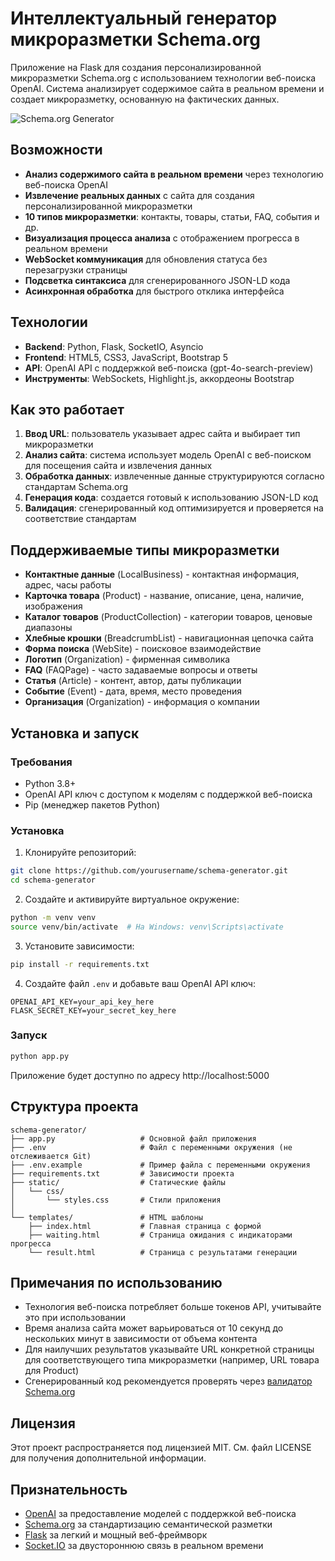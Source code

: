 # Интеллектуальный генератор микроразметки Schema.org

Приложение на Flask для создания персонализированной микроразметки Schema.org с использованием технологии веб-поиска OpenAI. Система анализирует содержимое сайта в реальном времени и создает микроразметку, основанную на фактических данных.

![Schema.org Generator](https://schema.org/docs/schemaorg.png)

## Возможности

- **Анализ содержимого сайта в реальном времени** через технологию веб-поиска OpenAI
- **Извлечение реальных данных** с сайта для создания персонализированной микроразметки
- **10 типов микроразметки**: контакты, товары, статьи, FAQ, события и др.
- **Визуализация процесса анализа** с отображением прогресса в реальном времени
- **WebSocket коммуникация** для обновления статуса без перезагрузки страницы
- **Подсветка синтаксиса** для сгенерированного JSON-LD кода
- **Асинхронная обработка** для быстрого отклика интерфейса

## Технологии

- **Backend**: Python, Flask, SocketIO, Asyncio
- **Frontend**: HTML5, CSS3, JavaScript, Bootstrap 5
- **API**: OpenAI API с поддержкой веб-поиска (gpt-4o-search-preview)
- **Инструменты**: WebSockets, Highlight.js, аккордеоны Bootstrap

## Как это работает

1. **Ввод URL**: пользователь указывает адрес сайта и выбирает тип микроразметки
2. **Анализ сайта**: система использует модель OpenAI с веб-поиском для посещения сайта и извлечения данных
3. **Обработка данных**: извлеченные данные структурируются согласно стандартам Schema.org
4. **Генерация кода**: создается готовый к использованию JSON-LD код
5. **Валидация**: сгенерированный код оптимизируется и проверяется на соответствие стандартам

## Поддерживаемые типы микроразметки

- **Контактные данные** (LocalBusiness) - контактная информация, адрес, часы работы
- **Карточка товара** (Product) - название, описание, цена, наличие, изображения
- **Каталог товаров** (ProductCollection) - категории товаров, ценовые диапазоны
- **Хлебные крошки** (BreadcrumbList) - навигационная цепочка сайта
- **Форма поиска** (WebSite) - поисковое взаимодействие
- **Логотип** (Organization) - фирменная символика
- **FAQ** (FAQPage) - часто задаваемые вопросы и ответы
- **Статья** (Article) - контент, автор, даты публикации
- **Событие** (Event) - дата, время, место проведения
- **Организация** (Organization) - информация о компании

## Установка и запуск

### Требования
- Python 3.8+
- OpenAI API ключ с доступом к моделям с поддержкой веб-поиска
- Pip (менеджер пакетов Python)

### Установка

1. Клонируйте репозиторий:
```bash
git clone https://github.com/yourusername/schema-generator.git
cd schema-generator
```

2. Создайте и активируйте виртуальное окружение:
```bash
python -m venv venv
source venv/bin/activate  # На Windows: venv\Scripts\activate
```

3. Установите зависимости:
```bash
pip install -r requirements.txt
```

4. Создайте файл `.env` и добавьте ваш OpenAI API ключ:
```
OPENAI_API_KEY=your_api_key_here
FLASK_SECRET_KEY=your_secret_key_here
```

### Запуск

```bash
python app.py
```

Приложение будет доступно по адресу http://localhost:5000

## Структура проекта

```
schema-generator/
├── app.py                   # Основной файл приложения
├── .env                     # Файл с переменными окружения (не отслеживается Git)
├── .env.example             # Пример файла с переменными окружения
├── requirements.txt         # Зависимости проекта
├── static/                  # Статические файлы
│   └── css/
│       └── styles.css       # Стили приложения
│
└── templates/               # HTML шаблоны
    ├── index.html           # Главная страница с формой
    ├── waiting.html         # Страница ожидания с индикаторами прогресса
    └── result.html          # Страница с результатами генерации
```

## Примечания по использованию

- Технология веб-поиска потребляет больше токенов API, учитывайте это при использовании
- Время анализа сайта может варьироваться от 10 секунд до нескольких минут в зависимости от объема контента
- Для наилучших результатов указывайте URL конкретной страницы для соответствующего типа микроразметки (например, URL товара для Product)
- Сгенерированный код рекомендуется проверять через [валидатор Schema.org](https://validator.schema.org/)

## Лицензия

Этот проект распространяется под лицензией MIT. См. файл LICENSE для получения дополнительной информации.

## Признательность

- [OpenAI](https://openai.com/) за предоставление моделей с поддержкой веб-поиска
- [Schema.org](https://schema.org/) за стандартизацию семантической разметки
- [Flask](https://flask.palletsprojects.com/) за легкий и мощный веб-фреймворк
- [Socket.IO](https://socket.io/) за двустороннюю связь в реальном времени